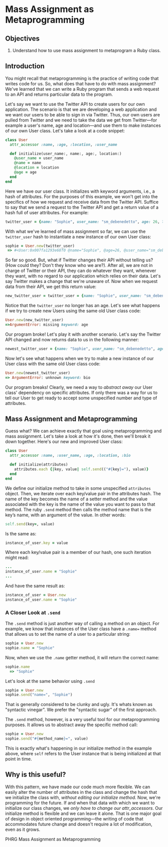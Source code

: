 # Mass Assignment as Metaprogramming

## Objectives

1. Understand how to use mass assignment to metaprogram a Ruby class.

## Introduction

You might recall that metaprogramming is the practice of writing code that writes code for us. So, what does that have to do with mass assignment? We've learned that we can write a Ruby program that sends a web request to an API and returns particular data to the program.

Let's say we want to use the Twitter API to create users for our own application. The scenario is that we are developing a web application and we want our users to be able to sign in via Twitter. Thus, our own users are pulled from Twitter and we need to take the data we get from Twitter—for example a user's name, age and location—and use them to make instances of our own User class. Let's take a look at a code snippet:


```ruby
class User
  attr_accessor :name, :age, :location, :user_name

  def initialize(user_name:, name:, age:, location:)
    @user_name = user_name
    @name = name
    @location = location
    @age = age
  end
end
```
Here we have our user class. It initializes with keyword arguments, i.e., a hash of attributes. For the purposes of this example, we won't get into the specifics of how we request and receive data from the Twitter API. Suffice to say that we send a request to the Twitter API and get a return value of a hash full of user attributes. For example:

```ruby
twitter_user = {name: "Sophie", user_name: "sm_debenedetto", age: 26, location: "NY, NY"}
```

With what we've learned of mass assignment so far, we can use the `twitter_user` hash to instantiate a new instance of our own User class:

```ruby
sophie = User.new(twitter_user)
 => #<User:0x007fa1293e68f0 @name="Sophie", @age=26, @user_name="sm_debenedetto", @location="NY, NY">
```

So far so good. But, what if Twitter changes their API without telling us? (How could they? Don't they know who we are?). After all, we are not in charge of Twitter or their API, they can do whatever they want, whenever they want, with no regard to our application which relies on their data. Let's say Twitter makes a change that we're unaware of. Now when we request data from their API, we get this return value:

```ruby
new_twitter_user = twitter_user = {name: "Sophie", user_name: "sm_debenedetto", location: "NY, NY"}
```

Notice that the `twitter_user` no longer has an age.  Let's see what happens if we try to create new Users using the same old User class code:

```ruby
User.new(new_twitter_user)
=>ArgumentError: missing keyword: age
```
Our program broke! Let's play it with another scenario. Let's say the Twitter API changed and now returns data to us in the following manner:

```ruby
newest_twitter_user = {name: "Sophie", user_name: "sm_debenedetto", age: 26, location: "NY, NY", bio: "I'm a programmer living in NY!"}
```

Now let's see what happens when we try to make a new instance of our User class with the same old User class code:

```ruby
User.new(newest_twitter_user)
=> ArgumentError: unknown keyword: bio
```

Our program breaks! Clearly, we need a way to *abstract away* our User class' dependency on specific attributes. If only there was a way for us to tell our User to get ready to accept some unspecified number and type of attributes.

## Mass Assignment and Metaprogramming

Guess what? We can achieve exactly that goal using metaprogramming and mass assignment. Let's take a look at how it's done, then we'll break it down together. Here's our new and improved User class:

```ruby
class User
  attr_accessor :name, :user_name, :age, :location, :bio

  def initialize(attributes)
    attributes.each {|key, value| self.send(("#{key}="), value)}
  end
end
```

We define our initialize method to take in some unspecified `attributes` object. Then, we iterate over each key/value pair in the attributes hash. The name of the key becomes the name of a setter method and the value associated with the key is the name of the value you want to pass to that method. The ruby `.send` method then calls the method name that is the key’s name, with an argument of the value. In other words:

```ruby
self.send(key=, value)
```

Is the same as:

```ruby
instance_of_user.key = value
```

Where each key/value pair is a member of our hash, one such iteration might read:

```ruby
...
instance_of_user.name = "Sophie"
...
```

And have the same result as:

```ruby
instance_of_user = User.new
instance_of_user.name = "Sophie"
```

### A Closer Look at `.send`

The `.send` method is just another way of calling a method on an object. For example, we know that instances of the User class have a `.name=` method that allows us to set the name of a user to a particular string:

```ruby
sophie = User.new
sophie.name = "Sophie"
```

Now, when we use the `.name` getter method, it will return the correct name:

```ruby
sophie.name
  => "Sophie"
```

Let's look at the same behavior using `.send`

```ruby
sophie = User.new
sophie.send("name=", "Sophie")
```

That is generally considered to be clunky and ugly. It's whats known as "syntactic vinegar". We prefer the "syntactic sugar" of the first approach.

The `.send` method, however, is a very useful tool for our metaprogramming purposes. It allows us to abstract away the specific method call:

```ruby
sophie = User.new
sophie.send("#{method_name}=", value)
```

This is exactly what's happening in our initialize method in the example above, where `self` refers to the User instance that is being initialized at that point in time.

## Why is this useful?

With this pattern, we have made our code much more flexible. We can easily alter the number of attributes in the class and change the hash that we initialize the class with, *without editing our initialize method.* Now, we're programming for the future. If and when that data with which we want to initialize our class changes, we *only have to change our attr_accessors*. Our initialize method is flexible and we can leave it alone. That is one major goal of design in object oriented programming––the writing of code that accommodates future change and doesn't require a lot of modification, even as it grows.

<p data-visibility='hidden'>PHRG Mass Assignment as Metaprogramming</p>